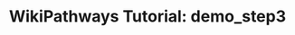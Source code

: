 ---
authors:
- Khanspers
- AlexanderPico
- MaintBot
description: 'This pathway is part of the WikiPathways video tutorial: http://wikipathways.org/index.php/Help:Tutorial'
last-edited: 2019-09-17
organisms:
- Homo sapiens
redirect_from:
- /index.php/Pathway:WP3539
- /instance/WP3539
revision: null
schema-jsonld:
- '@context': https://schema.org/
  '@id': https://wikipathways.github.io/pathways/WP3539.html
  '@type': Dataset
  creator:
    '@type': Organization
    name: WikiPathways
  description: 'This pathway is part of the WikiPathways video tutorial: http://wikipathways.org/index.php/Help:Tutorial'
  keywords:
  - Cholesterol
  - Cholesterol ester
  - FDFT1
  - HMG-CoA
  - HMGCR
  - Mevalonate
  - SOAT1
  - SQLE
  - Squalene
  - Statin
  license: CC0
  name: 'WikiPathways Tutorial: demo_step3'
seo: CreativeWork
title: 'WikiPathways Tutorial: demo_step3'
wpid: WP3539
---